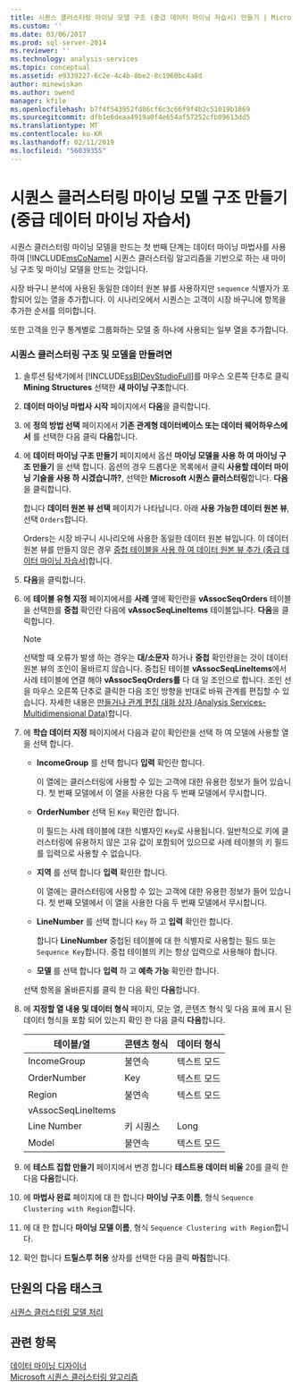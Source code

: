 ```yaml
---
title: 시퀀스 클러스터링 마이닝 모델 구조 (중급 데이터 마이닝 자습서) 만들기 | Microsoft Docs
ms.custom: ''
ms.date: 03/06/2017
ms.prod: sql-server-2014
ms.reviewer: ''
ms.technology: analysis-services
ms.topic: conceptual
ms.assetid: e9339227-6c2e-4c4b-8be2-8c1960bc4a8d
author: minewiskan
ms.author: owend
manager: kfile
ms.openlocfilehash: b7f4f543952fd86cf6c3c66f9f4b2c51019b1869
ms.sourcegitcommit: dfb1e6deaa4919a0f4e654af57252cfb09613dd5
ms.translationtype: MT
ms.contentlocale: ko-KR
ms.lasthandoff: 02/11/2019
ms.locfileid: "56039355"
---
```

# <a name="creating-a-sequence-clustering-mining-model-structure-intermediate-data-mining-tutorial"></a>시퀀스 클러스터링 마이닝 모델 구조 만들기(중급 데이터 마이닝 자습서)
  시퀀스 클러스터링 마이닝 모델을 만드는 첫 번째 단계는 데이터 마이닝 마법사를 사용하여 [!INCLUDE[msCoName](../includes/msconame-md.md)] 시퀀스 클러스터링 알고리즘을 기반으로 하는 새 마이닝 구조 및 마이닝 모델을 만드는 것입니다.  
  
 시장 바구니 분석에 사용된 동일한 데이터 원본 뷰를 사용하지만 `sequence` 식별자가 포함되어 있는 열을 추가합니다. 이 시나리오에서 시퀀스는 고객이 시장 바구니에 항목을 추가한 순서를 의미합니다.  
  
 또한 고객을 인구 통계별로 그룹화하는 모델 중 하나에 사용되는 일부 열을 추가합니다.  
  
### <a name="to-create-a-sequence-clustering-structure-and-model"></a>시퀀스 클러스터링 구조 및 모델을 만들려면  
  
1.  솔루션 탐색기에서 [!INCLUDE[ssBIDevStudioFull](../includes/ssbidevstudiofull-md.md)]를 마우스 오른쪽 단추로 클릭 **Mining Structures** 선택한 **새 마이닝 구조**합니다.  
  
2.  **데이터 마이닝 마법사 시작** 페이지에서 **다음**을 클릭합니다.  
  
3.  에 **정의 방법 선택** 페이지에서 **기존 관계형 데이터베이스 또는 데이터 웨어하우스에서** 를 선택한 다음 클릭 **다음**합니다.  
  
4.  에 **데이터 마이닝 구조 만들기** 페이지에서 옵션 **마이닝 모델을 사용 하 여 마이닝 구조 만들기** 을 선택 합니다. 옵션의 경우 드롭다운 목록에서 클릭 **사용할 데이터 마이닝 기술을 사용 하 시겠습니까?**, 선택한 **Microsoft 시퀀스 클러스터링**합니다. **다음**을 클릭합니다.  
  
     합니다 **데이터 원본 뷰 선택** 페이지가 나타납니다. 아래 **사용 가능한 데이터 원본 뷰**, 선택 `Orders`합니다.  
  
     Orders는 시장 바구니 시나리오에 사용한 동일한 데이터 원본 뷰입니다. 이 데이터 원본 뷰를 만들지 않은 경우 [중첩 테이블을 사용 하 여 데이터 원본 뷰 추가 &#40;중급 데이터 마이닝 자습서&#41;](../../2014/tutorials/adding-a-data-source-view-with-nested-tables-intermediate-data-mining-tutorial.md)합니다.  
  
5.  **다음**을 클릭합니다.  
  
6.  에 **테이블 유형 지정** 페이지에서를 **사례** 옆에 확인란을 **vAssocSeqOrders** 테이블을 선택한를 **중첩** 확인란 다음에 **vAssocSeqLineItems** 테이블입니다. **다음**을 클릭합니다.  
  
    > [!NOTE]  
    >  선택할 때 오류가 발생 하는 경우는 **대/소문자** 하거나 **중첩** 확인란을는 것이 데이터 원본 뷰의 조인이 올바르지 않습니다. 중첩된 테이블 **vAssocSeqLineItems**에서 사례 테이블에 연결 해야 **vAssocSeqOrders를** 다 대 일 조인으로 합니다. 조인 선을 마우스 오른쪽 단추로 클릭한 다음 조인 방향을 반대로 바꿔 관계를 편집할 수 있습니다. 자세한 내용은 [만들거나 관계 편집 대화 상자 &#40;Analysis Services-Multidimensional Data&#41;](../../2014/analysis-services/create-or-edit-relationship-dialog-box-analysis-services-multidimensional-data.md)합니다.  
  
7.  에 **학습 데이터 지정** 페이지에서 다음과 같이 확인란을 선택 하 여 모델에 사용할 열을 선택 합니다.  
  
    -   **IncomeGroup** 를 선택 합니다 **입력** 확인란 합니다.  
  
         이 열에는 클러스터링에 사용할 수 있는 고객에 대한 유용한 정보가 들어 있습니다. 첫 번째 모델에서 이 열을 사용한 다음 두 번째 모델에서 무시합니다.  
  
    -   **OrderNumber** 선택 된 `Key` 확인란 합니다.  
  
         이 필드는 사례 테이블에 대한 식별자인 `Key`로 사용됩니다. 일반적으로 키에 클러스터링에 유용하지 않은 고유 값이 포함되어 있으므로 사례 테이블의 키 필드를 입력으로 사용할 수 없습니다.  
  
    -   **지역** 를 선택 합니다 **입력** 확인란 합니다.  
  
         이 열에는 클러스터링에 사용할 수 있는 고객에 대한 유용한 정보가 들어 있습니다. 첫 번째 모델에서 이 열을 사용한 다음 두 번째 모델에서 무시합니다.  
  
    -   **LineNumber** 를 선택 합니다 `Key` 하 고 **입력** 확인란 합니다.  
  
         합니다 **LineNumber** 중첩된 테이블에 대 한 식별자로 사용할는 필드 또는 `Sequence Key`합니다. 중첩 테이블의 키는 항상 입력으로 사용해야 합니다.  
  
    -   **모델** 를 선택 합니다 **입력** 하 고 **예측 가능** 확인란 합니다.  
  
     선택 항목을 올바른지를 클릭 한 다음 확인 **다음**합니다.  
  
8.  에 **지정할 열 내용 및 데이터 형식** 페이지, 모눈 열, 콘텐츠 형식 및 다음 표에 표시 된 데이터 형식을 포함 되어 있는지 확인 한 다음 클릭 **다음**합니다.  
  
    |테이블/열|콘텐츠 형식|데이터 형식|  
    |---------------------|------------------|---------------|  
    |IncomeGroup|불연속|텍스트 모드|  
    |OrderNumber|Key|텍스트 모드|  
    |Region|불연속|텍스트 모드|  
    |vAssocSeqLineItems|||  
    |Line Number|키 시퀀스|Long|  
    |Model|불연속|텍스트 모드|  
  
9. 에 **테스트 집합 만들기** 페이지에서 변경 합니다 **테스트용 데이터 비율** 20를 클릭 한 다음 **다음**합니다.  
  
10. 에 **마법사 완료** 페이지에 대 한 합니다 **마이닝 구조 이름**, 형식 `Sequence Clustering with Region`합니다.  
  
11. 에 대 한 합니다 **마이닝 모델 이름**, 형식 `Sequence Clustering with Region`합니다.  
  
12. 확인 합니다 **드릴스루 허용** 상자를 선택한 다음 클릭 **마침**합니다.  
  
## <a name="next-task-in-lesson"></a>단원의 다음 태스크  
 [시퀀스 클러스터링 모델 처리](../../2014/tutorials/processing-the-sequence-clustering-model.md)  
  
## <a name="see-also"></a>관련 항목  
 [데이터 마이닝 디자이너](../../2014/analysis-services/data-mining/data-mining-designer.md)   
 [Microsoft 시퀀스 클러스터링 알고리즘](../../2014/analysis-services/data-mining/microsoft-sequence-clustering-algorithm.md)  
  
  
